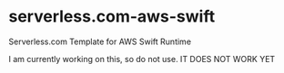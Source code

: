 # serverless.com-aws-swift
Serverless.com Template for AWS Swift Runtime

I am currently working on this, so do not use.
IT DOES NOT WORK YET
